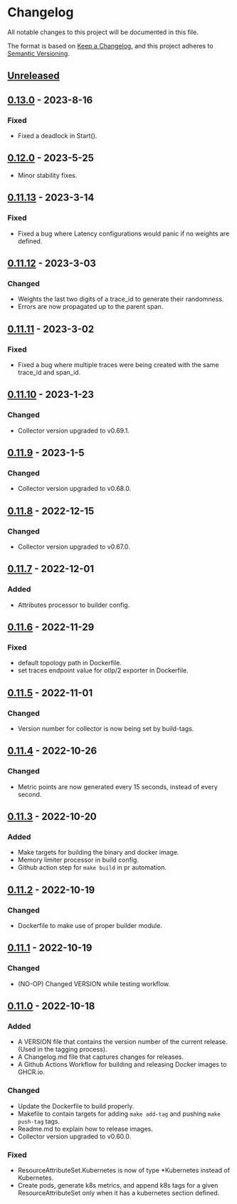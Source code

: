 # Changelog
All notable changes to this project will be documented in this file.

The format is based on [Keep a Changelog](https://keepachangelog.com/en/1.0.0/),
and this project adheres to [Semantic Versioning](https://semver.org/spec/v2.0.0.html).

## [Unreleased](https://github.com/lightstep/telemetry-generator/compare/v0.11.13...HEAD)

## [0.13.0](https://github.com/lightstep/telemetry-generator/compare/v0.12.0...v0.13.0) - 2023-8-16
### Fixed
* Fixed a deadlock in Start().

## [0.12.0](https://github.com/lightstep/telemetry-generator/compare/v0.11.13...v0.12.0) - 2023-5-25
* Minor stability fixes.

## [0.11.13](https://github.com/lightstep/telemetry-generator/compare/v0.11.12...v0.11.13) - 2023-3-14
### Fixed
* Fixed a bug where Latency configurations would panic if no weights are defined.

## [0.11.12](https://github.com/lightstep/telemetry-generator/compare/v0.11.11...v0.11.12) - 2023-3-03
### Changed
* Weights the last two digits of a trace_id to generate their randomness.
* Errors are now propagated up to the parent span.

## [0.11.11](https://github.com/lightstep/telemetry-generator/compare/v0.11.10...v0.11.11) - 2023-3-02
### Fixed
* Fixed a bug where multiple traces were being created with the same trace_id and span_id.

## [0.11.10](https://github.com/lightstep/telemetry-generator/compare/v0.11.9...v0.11.10) - 2023-1-23
### Changed
* Collector version upgraded to v0.69.1.

## [0.11.9](https://github.com/lightstep/telemetry-generator/compare/v0.11.8...v0.11.9) - 2023-1-5
### Changed
* Collector version upgraded to v0.68.0.
 
## [0.11.8](https://github.com/lightstep/telemetry-generator/compare/v0.11.7...v0.11.8) - 2022-12-15
### Changed
* Collector version upgraded to v0.67.0.

## [0.11.7](https://github.com/lightstep/telemetry-generator/compare/v0.11.6...v0.11.7) - 2022-12-01
### Added
* Attributes processor to builder config.

## [0.11.6](https://github.com/lightstep/telemetry-generator/compare/v0.11.5...v0.11.6) - 2022-11-29
### Fixed
* default topology path in Dockerfile.
* set traces endpoint value for otlp/2 exporter in Dockerfile.

## [0.11.5](https://github.com/lightstep/telemetry-generator/compare/v0.11.4...v0.11.5) - 2022-11-01
### Changed
* Version number for collector is now being set by build-tags. 

## [0.11.4](https://github.com/lightstep/telemetry-generator/compare/v0.11.3...v0.11.4) - 2022-10-26
### Changed
* Metric points are now generated every 15 seconds, instead of every second.

## [0.11.3](https://github.com/lightstep/telemetry-generator/compare/v0.11.2...v0.11.3) - 2022-10-20
### Added
* Make targets for building the binary and docker image.
* Memory limiter processor in build config.
* Github action step for `make build` in pr automation.

## [0.11.2](https://github.com/lightstep/telemetry-generator/compare/v0.11.1...v0.11.2) - 2022-10-19
### Changed
* Dockerfile to make use of proper builder module.

## [0.11.1](https://github.com/lightstep/telemetry-generator/compare/v0.11.0...v0.11.1) - 2022-10-19
### Changed
* (NO-OP) Changed VERSION while testing workflow.

## [0.11.0](https://github.com/lightstep/telemetry-generator//compare/v0.10.0...v0.11.0) - 2022-10-18
### Added
* A VERSION file that contains the version number of the current release. (Used in the tagging process).
* A Changelog.md file that captures changes for releases.
* A Github Actions Workflow for building and releasing Docker images to GHCR.io. 

### Changed 
* Update the Dockerfile to build properly.
* Makefile to contain targets for adding `make add-tag` and pushing `make push-tag` tags.
* Readme.md to explain how to release images.
* Collector version upgraded to v0.60.0.

### Fixed
* ResourceAttributeSet.Kubernetes is now of type *Kubernetes instead of Kubernetes.
* Create pods, generate k8s metrics, and append k8s tags for a given ResourceAttributeSet only when it has a kubernetes section defined.
